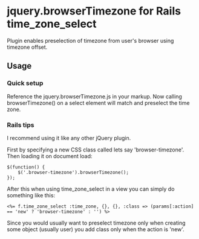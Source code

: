 jquery.browserTimezone for Rails time_zone_select
==============================

Plugin enables preselection of timezone from user's browser using timezone offset.

Usage
-----

### Quick setup

Reference the jquery.browserTimezone.js in your markup.
Now calling browserTimezone() on a select element will match and preselect the time zone.

### Rails tips

I recommend using it like any other jQuery plugin.

First by specifying a new CSS class called lets say 'browser-timezone'.
Then loading it on document load:

	$(function() {
		$('.browser-timezone').browserTimezone();
	});

After this when using time_zone_select in a view you can simply do something like this:

	<%= f.time_zone_select :time_zone, {}, {}, :class => (params[:action] == 'new' ? 'browser-timezone' : '') %>
	
Since you would usually want to preselect timezone only when creating some object (usually user) you add class only when the action is 'new'.